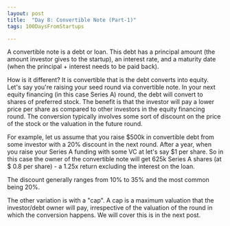 ```yaml
---
layout: post
title:  "Day 8: Convertible Note (Part-1)"
tags: 100DaysFromStartups

---
```


A convertible note is a debt or loan. This debt has a principal amount (the amount investor gives to the startup), an interest rate, and a maturity date (when the principal + interest needs to be paid back).

How is it different?
It is convertible that is the debt converts into equity. Let's say you're raising your seed round via convertible note. In your next equity financing (in this case Series A) round, the debt will convert to shares of preferred stock. The benefit is that the investor will pay a lower price per share as compared to other investors in the equity financing round. The conversion typically involves some sort of discount on the price of the stock or the valuation in the future round.

For example, let us assume that you raise $500k in convertible debt from some investor with a 20% discount in the next round. After a year, when you raise your Series A funding with some VC at let's say $1 per share. So in this case the owner of the convertible note will get 625k Series A shares (at $ 0.8 per share) - a 1.25x return excluding the interest on the loan.

The discount generally ranges from 10% to 35% and the most common being 20%. 

The other variation is with a "cap". A cap is a maximum valuation that the investor/debt owner will pay, irrespective of the valuation of the round in which the conversion happens. We will cover this is in the next post.
